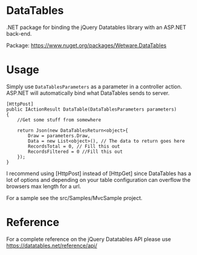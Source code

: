 # DataTables
.NET package for binding the jQuery Datatables library with an ASP.NET back-end.

Package: https://www.nuget.org/packages/Wetware.DataTables

# Usage

Simply use `DataTablesParameters` as a parameter in a controller action. ASP.NET will automatically bind what DataTables sends to server.

    [HttpPost]
    public IActionResult DataTable(DataTablesParameters parameters)
    {
        //Get some stuff from somewhere 

        return Json(new DataTablesReturn<object>{
            Draw = parameters.Draw,
            Data = new List<object>(), // The data to return goes here
            RecordsTotal = 0, // Fill this out
            RecordsFiltered = 0 //Fill this out
        });
    }

I recommend using [HttpPost] instead of [HttpGet] since DataTables has a lot of options and depending on your table configuration can overflow the browsers max length for a url.

For a sample see the src/Samples/MvcSample project.

# Reference
For a complete reference on the jQuery Datatables API please use https://datatables.net/reference/api/
